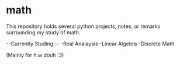 # math
This repository holds several python projects, notes, or remarks surrounding my study of math.

--Currently Studing:--
-Real Analaysis
-Linear Algebra
-Discrete Math

(Mainly for h.w douh :3)

